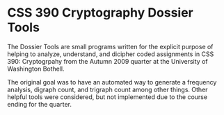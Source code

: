 # CSS 390 Cryptography Dossier Tools
The Dossier Tools are small programs written for the explicit purpose
of helping to analyze, understand, and dicipher coded assignments
in CSS 390: Cryptogrpahy from the Autumn 2009 quarter at the University
of Washington Bothell.

The original goal was to have an automated way to generate a frequency
analysis, digraph count, and trigraph count among other things.  Other
helpful tools were considered, but not implemented due to the course
ending for the quarter.
